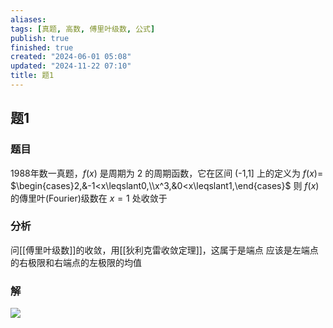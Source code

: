 ```yaml
---
aliases: 
tags: [真题, 高数, 傅里叶级数, 公式]
publish: true
finished: true
created: "2024-06-01 05:08"
updated: "2024-11-22 07:10"
title: 题1
---
```

## 题1 
### 题目
1988年数一真题，$f(x)$ 是周期为 2 的周期函数，它在区间 (-1,1] 上的定义为 $f(x)=$ $\begin{cases}2,&-1<x\leqslant0,\\x^3,&0<x\leqslant1,\end{cases}$ 则 $f(x)$ 的傳里叶(Fourier)级数在 $x=1$ 处收敛于
### 分析
问[[傅里叶级数]]的收敛，用[[狄利克雷收敛定理]]，这属于是端点 
应该是左端点的右极限和右端点的左极限的均值 
### 解
![](https://img.hwenyi.tech/202405211645915.webp)
